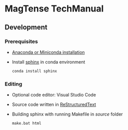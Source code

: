 # MagTense TechManual

## Development

### Prerequisites

- [Anaconda or Miniconda installation](https://docs.conda.io/en/latest/miniconda.html)

- Install [sphinx](https://www.sphinx-doc.org/en/master/) in conda environment
  
  ```cmd
  conda install sphinx
  ```

### Editing

- Optional code editor:  Visual Studio Code

- Source code written in [ReStructuredText](http://openalea.gforge.inria.fr/doc/openalea/doc/_build/html/source/sphinx/rest_syntax.html)
  
- Building sphinx with running Makefile in *source* folder

  ```cmd
  make.bat html
  ```
